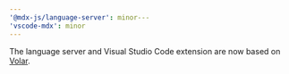 ```yaml
---
'@mdx-js/language-server': minor---
'vscode-mdx': minor
---
```


The language server and Visual Studio Code extension are now based on [Volar](https://volarjs.dev).
